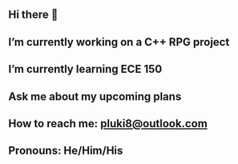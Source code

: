## Hi there 👋
## I’m currently working on a C++ RPG project
## I’m currently learning ECE 150
## Ask me about my upcoming plans
## How to reach me: pluki8@outlook.com
## Pronouns: He/Him/His


<!--
**LucasDP07/LucasDP07** is a ✨ _special_ ✨ repository because its `README.md` (this file) appears on your GitHub profile.

Here are some ideas to get you started:


-->
